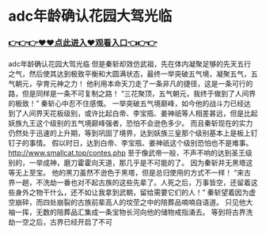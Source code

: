 # adc年龄确认花园大驾光临

### <a href="https://https://github.com/lourv/hair/issues/1">👉👉👉♥♥点此进入♥观看入口👈👉👉</a>

adc年龄确认花园大驾光临
 但是秦斩却效仿武祖，先在体内凝聚足够的先天五行之气，然后使其达到极致平衡和大圆满状态，最终一举突破五气境，凝聚五气，五气朝元，孕育元神之力！
    他利用本命天刀走了一条非凡的捷径，这是一条可行的路，但是同样是一条不可复制之路！
    “三花聚顶，五气朝元，我终于做到了人间界的极致！”
    秦斩心中忍不住感慨。
    一举突破五气境巅峰，如今他的战斗力已经达到了人间界天花板级别，或许比起白帝、李宝瓶、姜神祇等人相差甚远，但是比起妖族九王这个级别的五气境巅峰强者，恐怕不会逊色多少。
    而且秦斩现在的实力仍然处于迅速的上升期，等到巩固了境界，达到妖族三皇那个级别基本上是板上钉钉子的事情。
    假以时日，达到白帝、李宝瓶、姜神祇这个级别恐怕也不是难事。
    http://www.smallcat.top/contes.php
    至于像武帝一般，不声不响的达到圣王级别的，一举成神，磨刀霍霍向天道，那几乎是不可能的了。
    因为秦斩并无黑塔这等无上至宝。
    他的黑刀虽然不逊色于黑塔，但是总归使用的方式不一样！
    “来古界一趟，不洗劫一番也对不起古族的这些先辈了。人死之后，万事皆空，还留着这些身外之物干什么，还不如让我拿到武朝，留给需要它们的人！”
    秦斩望着因为虚空崩碎，而四处崩裂的古族前辈高人的坟茔之中的陪葬品喃喃自语道。
    只见他大袖一挥，无数的陪葬品汇集成一条宝物长河向他的储物戒指涌去。
    等到将古界洗劫一空之后，古界已经开启了不可
